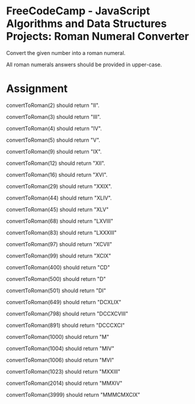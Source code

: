 # FreeCodeCamp - JavaScript Algorithms and Data Structures Projects: Roman Numeral Converter

Convert the given number into a roman numeral.

All roman numerals answers should be provided in upper-case.

# Assignment

convertToRoman(2) should return "II".

convertToRoman(3) should return "III".

convertToRoman(4) should return "IV".

convertToRoman(5) should return "V".

convertToRoman(9) should return "IX".

convertToRoman(12) should return "XII".

convertToRoman(16) should return "XVI".

convertToRoman(29) should return "XXIX".

convertToRoman(44) should return "XLIV".

convertToRoman(45) should return "XLV"

convertToRoman(68) should return "LXVIII"

convertToRoman(83) should return "LXXXIII"

convertToRoman(97) should return "XCVII"

convertToRoman(99) should return "XCIX"

convertToRoman(400) should return "CD"

convertToRoman(500) should return "D"

convertToRoman(501) should return "DI"

convertToRoman(649) should return "DCXLIX"

convertToRoman(798) should return "DCCXCVIII"

convertToRoman(891) should return "DCCCXCI"

convertToRoman(1000) should return "M"

convertToRoman(1004) should return "MIV"

convertToRoman(1006) should return "MVI"

convertToRoman(1023) should return "MXXIII"

convertToRoman(2014) should return "MMXIV"

convertToRoman(3999) should return "MMMCMXCIX"
